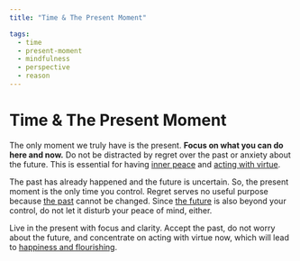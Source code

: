 ```yaml
---
title: "Time & The Present Moment"

tags:
  - time
  - present-moment
  - mindfulness
  - perspective
  - reason
---
```


# Time & The Present Moment

The only moment we truly have is the present. **Focus on what you can do here
and now.** Do not be distracted by regret over the past or anxiety about the
future. This is essential for having [inner peace](inner-peace.md) and
[acting with virtue](acting-virtue.md).

The past has already happened and the future is uncertain. So, the present
moment is the only time you control. Regret serves no useful purpose because
[the past](past.md) cannot be changed. Since [the future](future.md) is also
beyond your control, do not let it disturb your peace of mind, either.

Live in the present with focus and clarity. Accept the past, do not worry about
the future, and concentrate on acting with virtue now, which will lead to
[happiness and flourishing](happiness-flourishing.md).
